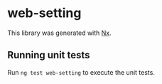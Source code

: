 # web-setting

This library was generated with [Nx](https://nx.dev).

## Running unit tests

Run `ng test web-setting` to execute the unit tests.
